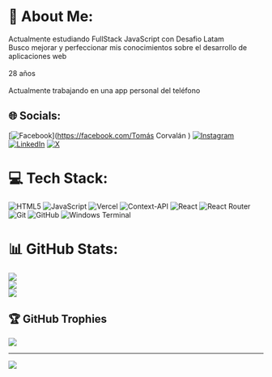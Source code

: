 # 💫 About Me:
Actualmente estudiando FullStack JavaScript con Desafio Latam<br>Busco mejorar y perfeccionar mis conocimientos sobre el desarrollo de aplicaciones web<br><br>28 años<br><br>Actualmente trabajando en una app personal del teléfono


## 🌐 Socials:
[![Facebook](https://img.shields.io/badge/Facebook-%231877F2.svg?logo=Facebook&logoColor=white)](https://facebook.com/Tomás Corvalán ) [![Instagram](https://img.shields.io/badge/Instagram-%23E4405F.svg?logo=Instagram&logoColor=white)](https://instagram.com/toma_scorvalan) [![LinkedIn](https://img.shields.io/badge/LinkedIn-%230077B5.svg?logo=linkedin&logoColor=white)](https://linkedin.com/in/https://www.linkedin.com/in/tomas-c-0893b120b/) [![X](https://img.shields.io/badge/X-black.svg?logo=X&logoColor=white)](https://x.com/TomasCorvalan7) 

# 💻 Tech Stack:
![HTML5](https://img.shields.io/badge/html5-%23E34F26.svg?style=for-the-badge&logo=html5&logoColor=white) ![JavaScript](https://img.shields.io/badge/javascript-%23323330.svg?style=for-the-badge&logo=javascript&logoColor=%23F7DF1E) ![Vercel](https://img.shields.io/badge/vercel-%23000000.svg?style=for-the-badge&logo=vercel&logoColor=white) ![Context-API](https://img.shields.io/badge/Context--Api-000000?style=for-the-badge&logo=react) ![React](https://img.shields.io/badge/react-%2320232a.svg?style=for-the-badge&logo=react&logoColor=%2361DAFB) ![React Router](https://img.shields.io/badge/React_Router-CA4245?style=for-the-badge&logo=react-router&logoColor=white) ![Git](https://img.shields.io/badge/git-%23F05033.svg?style=for-the-badge&logo=git&logoColor=white) ![GitHub](https://img.shields.io/badge/github-%23121011.svg?style=for-the-badge&logo=github&logoColor=white) ![Windows Terminal](https://img.shields.io/badge/Windows%20Terminal-%234D4D4D.svg?style=for-the-badge&logo=windows-terminal&logoColor=white)
# 📊 GitHub Stats:
![](https://github-readme-stats.vercel.app/api?username=Descolle&theme=dark&hide_border=false&include_all_commits=true&count_private=false)<br/>
![](https://github-readme-streak-stats.herokuapp.com/?user=Descolle&theme=dark&hide_border=false)<br/>
![](https://github-readme-stats.vercel.app/api/top-langs/?username=Descolle&theme=dark&hide_border=false&include_all_commits=true&count_private=false&layout=compact)

## 🏆 GitHub Trophies
![](https://github-profile-trophy.vercel.app/?username=Descolle&theme=radical&no-frame=false&no-bg=true&margin-w=4)

---
[![](https://visitcount.itsvg.in/api?id=Descolle&icon=0&color=0)](https://visitcount.itsvg.in)

<!-- Proudly created with GPRM ( https://gprm.itsvg.in ) -->
